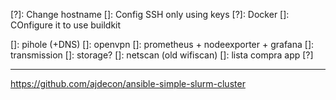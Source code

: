 [?]: Change hostname
[]: Config SSH only using keys
[?]: Docker
  []: COnfigure it to use buildkit  

  []: pihole (+DNS)
  []: openvpn
  []: prometheus + nodeexporter + grafana
  []: transmission
    []: storage?
  []: netscan (old wifiscan)
  []: lista compra app [?]


---
https://github.com/ajdecon/ansible-simple-slurm-cluster
